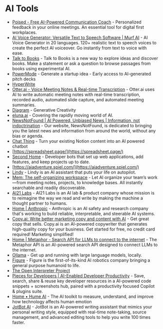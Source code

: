 # AI Tools

- [Poised - Free AI-Powered Communication Coach](https://www.poised.com/) - Personalized feedback in your online meetings. An essential tool for digital first workplaces.
- [AI Voice Generator: Versatile Text to Speech Software | Murf AI](https://murf.ai/) - AI Voice Generator in 20 languages. 120+ realistic text to speech voices to create the perfect AI voiceover. Go instantly from text to voice with ease.
- [Talk to Books](https://books.google.com/talktobooks/) - Talk to Books is a new way to explore ideas and discover books. Make a statement or ask a question to browse passages from books using experimental AI.
- [PowerMode](https://powermodeai.com/) - Generate a startup idea - Early access to AI-generated pitch decks
- [HyperWrite](https://hyperwriteai.com/)
- [Otter.ai - Voice Meeting Notes & Real-time Transcription](https://otter.ai/) - Otter.ai uses AI to write automatic meeting notes with real-time transcription, recorded audio, automated slide capture, and automated meeting summaries.
- [Diagram](https://diagram.com/) - Generative Creativity
- [eluna.ai](https://www.eluna.ai/) - Covering the rapidly moving world of AI.
- [NewsNotFound | AI Powered, Unbiased News | Information, not indoctrination](https://newsnotfound.com/) - Our website, NewsNotFound, is dedicated to bringing you the latest news and information from around the world, without any bias or agenda.
- [Chat Thing](https://chatthing.ai/) - Turn your existing Notion content into an AI powered chatbot
- [https://spreadsheet.page/](https://spreadsheet.page/)
- [Second Home](https://www.second.dev/) - Developer bots that set up web applications, add features, and keep projects up to date.
- [https://aiadventure.spiel.com/](https://aiadventure.spiel.com/)
- [Lindy](https://www.lindy.ai/) - Lindy is an AI assistant that puts your life on autopilot.
- [Mem: The self-organizing workspace](https://get.mem.ai/) - Let AI organize your team’s work—from meeting notes, projects, to knowledge bases. All instantly searchable and readily discoverable.
- [AI21 Labs](https://www.ai21.com/) - AI21 Labs is an AI lab & product company whose mission is to reimagine the way we read and write by making the machine a thought partner to humans.
- [Home | Anthropic](https://www.anthropic.com/) - Anthropic is an AI safety and research company that's working to build reliable, interpretable, and steerable AI systems.
- [Copy.ai: Write better marketing copy and content with AI](https://www.copy.ai/) - Get great copy that sells. Copy.ai is an AI-powered copywriter that generates high-quality copy for your business. Get started for free, no credit card required! Marketing simplified!
- [Home | Metaphor - Search API for LLMs to connect to the internet](https://metaphor.systems/) - The Metaphor API is an AI-powered search API designed to connect LLMs to the internet.
- [Ollama](https://ollama.com/) - Get up and running with large language models, locally.
- [Figure](https://www.figure.ai/) - Figure is the first-of-its-kind AI robotics company bringing a general purpose humanoid to life.
- [The Open Interpreter Project](https://www.openinterpreter.com/)
- [Pieces for Developers | AI-Enabled Developer Productivity](https://pieces.app/) - Save, search, share & reuse key developer resources in a AI-powered code snippets + screenshots hub, paired with a productivity focused Copilot & plugins suite.
- [Home • Hume AI](https://www.hume.ai/) - The AI toolkit to measure, understand, and improve how technology affects human emotion
- [JotBot AI](https://myjotbot.com/) - JotBot is an AI-powered writing assistant that mimics your personal writing style, equipped with real-time note-taking, source management, and advanced editing tools to help you write 100 times faster.